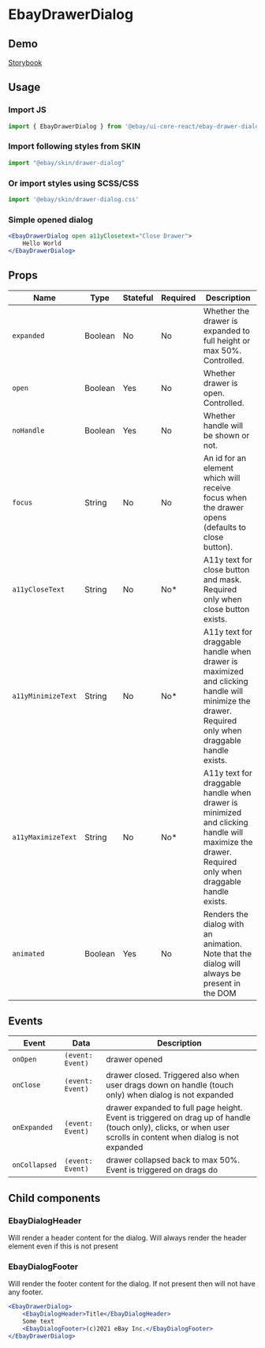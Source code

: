 # EbayDrawerDialog

## Demo
[Storybook](https://opensource.ebay.com/ebayui-core-react/main/?path=/story/dialogs-ebay-drawer-dialog--default)

## Usage

### Import JS
```jsx harmony
import { EbayDrawerDialog } from '@ebay/ui-core-react/ebay-drawer-dialog'
```
### Import following styles from SKIN
```jsx harmony
import "@ebay/skin/drawer-dialog"
```
### Or import styles using SCSS/CSS
```jsx harmony
import '@ebay/skin/drawer-dialog.css'
```
### Simple opened dialog
```jsx
<EbayDrawerDialog open a11yClosetext="Close Drawer">
    Hello World
</EbayDrawerDialog>
```

## Props

| Name               | Type    | Stateful | Required | Description                                                                                                                                       |
|--------------------|---------|----------|----------|---------------------------------------------------------------------------------------------------------------------------------------------------|
| `expanded`         | Boolean | No       | No       | Whether the drawer is expanded to full height or max 50%. Controlled.                                                                             |
| `open`             | Boolean | Yes      | No       | Whether drawer is open. Controlled.                                                                                                               |
| `noHandle`         | Boolean | Yes      | No       | Whether handle will be shown or not.                                                                                                              |
| `focus`            | String  | No       | No       | An id for an element which will receive focus when the drawer opens (defaults to close button).                                                   |
| `a11yCloseText`    | String  | No       | No*      | A11y text for close button and mask. Required only when close button exists.                                                                      |
| `a11yMinimizeText` | String  | No       | No*      | A11y text for draggable handle when drawer is maximized and clicking handle will minimize the drawer. Required only when draggable handle exists. |
| `a11yMaximizeText` | String  | No       | No*      | A11y text for draggable handle when drawer is minimized and clicking handle will maximize the drawer. Required only when draggable handle exists. |
| `animated`         | Boolean | Yes      | No       | Renders the dialog with an animation. Note that the dialog will always be present in the DOM                                                      |

## Events

| Event         | Data             | Description                                                                                                                                                    |
|---------------|------------------|----------------------------------------------------------------------------------------------------------------------------------------------------------------|
| `onOpen`      | `(event: Event)` | drawer opened                                                                                                                                                  |
| `onClose`     | `(event: Event)` | drawer closed. Triggered also when user drags down on handle (touch only) when dialog is not expanded                                                          |
| `onExpanded`  | `(event: Event)` | drawer expanded to full page height. Event is triggered on drag up of handle (touch only), clicks, or when user scrolls in content when dialog is not expanded |
| `onCollapsed` | `(event: Event)` | drawer collapsed back to max 50%. Event is triggered on drags do                                                                                               |

## Child components

### EbayDialogHeader
Will render a header content for the dialog. Will always render the header element even if this is not present

### EbayDialogFooter
Will render the footer content for the dialog. If not present then will not have any footer.

```jsx
<EbayDrawerDialog>
    <EbayDialogHeader>Title</EbayDialogHeader>
    Some text
    <EbayDialogFooter>(c)2021 eBay Inc.</EbayDialogFooter>
</EbayDrawerDialog>
```
